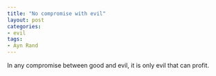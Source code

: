 ```yaml
---
title: "No compromise with evil"
layout: post
categories:
- evil
tags:
- Ayn Rand
---
```


In any compromise between good and evil, it is only evil that can profit.